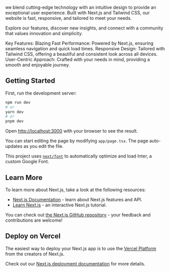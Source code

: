 we blend cutting-edge technology with an intuitive design to provide an exceptional user experience. Built with Next.js and Tailwind CSS, our website is fast, responsive, and tailored to meet your needs.

Explore our features, discover new insights, and connect with a community that values innovation and simplicity.

Key Features:
Blazing Fast Performance: Powered by Next.js, ensuring seamless navigation and quick load times.
Responsive Design: Tailored with Tailwind CSS, offering a beautiful and consistent look across all devices.
User-Centric Approach: Crafted with your needs in mind, providing a smooth and enjoyable journey.

 
## Getting Started

First, run the development server:

```bash
npm run dev 
# or
yarn dev
# or 
pnpm dev
```

Open [http://localhost:3000](http://localhost:3000) with your browser to see the result.

You can start editing the page by modifying `app/page.tsx`. The page auto-updates as you edit the file.

This project uses [`next/font`](https://nextjs.org/docs/basic-features/font-optimization) to automatically optimize and load Inter, a custom Google Font.

## Learn More

To learn more about Next.js, take a look at the following resources:

- [Next.js Documentation](https://nextjs.org/docs) - learn about Next.js features and API.
- [Learn Next.js](https://nextjs.org/learn) - an interactive Next.js tutorial.

You can check out [the Next.js GitHub repository](https://github.com/vercel/next.js/) - your feedback and contributions are welcome!

## Deploy on Vercel

The easiest way to deploy your Next.js app is to use the [Vercel Platform](https://vercel.com/new?utm_medium=default-template&filter=next.js&utm_source=create-next-app&utm_campaign=create-next-app-readme) from the creators of Next.js.

Check out our [Next.js deployment documentation](https://nextjs.org/docs/deployment) for more details.
